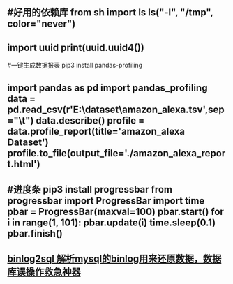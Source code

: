 #好用的依赖库
from sh import ls
ls("-l", "/tmp", color="never")
------
import uuid
print(uuid.uuid4())
-------
#一键生成数据报表
pip3 install pandas-profiling

import pandas as pd
import pandas_profiling
data = pd.read_csv(r'E:\dataset\amazon_alexa.tsv',sep="\t")
data.describe()
profile = data.profile_report(title='amazon_alexa Dataset')
profile.to_file(output_file='./amazon_alexa_report.html')
----------
#进度条
pip3 install progressbar
from progressbar import ProgressBar
import time
pbar = ProgressBar(maxval=100)
pbar.start()
for i in range(1, 101):
    pbar.update(i)
    time.sleep(0.1)
pbar.finish()
--------------------------
[binlog2sql 解析mysql的binlog用来还原数据，数据库误操作救急神器](https://github.com/danfengcao/binlog2sql)
--------







